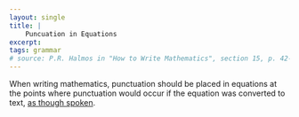 ```yaml
---
layout: single
title: |
    Puncuation in Equations
excerpt: 
tags: grammar
# source: P.R. Halmos in "How to Write Mathematics", section 15, p. 42-43.
---
```


When writing mathematics, punctuation should be placed in equations at the points where punctuation would occur if the equation was converted to text, [as though spoken](/speaking-mathematics/). 